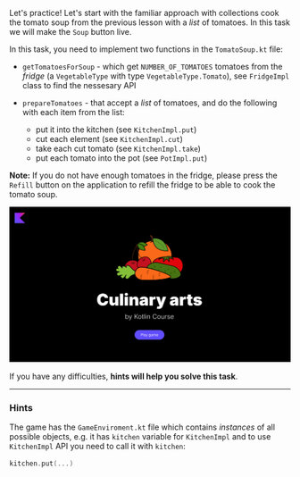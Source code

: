 Let's practice! Let's start with the familiar approach with collections cook the tomato soup from the previous lesson with a _list_ of tomatoes.
In this task we will make the `Soup` button live.

In this task, you need to implement two functions in the `TomatoSoup.kt` file:

- `getTomatoesForSoup` - which get `NUMBER_OF_TOMATOES` tomatoes from the _fridge_ (a `VegetableType` with type `VegetableType.Tomato`), see `FridgeImpl` class to find the nessesary API
- `prepareTomatoes` - that accept a _list_ of tomatoes, and do the following with each item from the list:

  - put it into the kitchen (see `KitchenImpl.put`)
  - cut each element (see `KitchenImpl.cut`)
  - take each cut tomato (see `KitchenImpl.take`)
  - put each tomato into the pot (see `PotImpl.put`)

**Note:** If you do not have enough tomatoes in the fridge, please press the `Refill` button on the application to refill the fridge to be able to cook the tomato soup.

<div class="hint" title="Click me to view the expected state of the application after completing this task">

![Current state](../../utils/src/main/resources/images/master/chef/states/soup.gif)

</div>

If you have any difficulties, **hints will help you solve this task**.

----

### Hints

<div class="hint" title="Click me to learn how to use API functions">

The game has the `GameEnviroment.kt` file which contains _instances_ of all possible objects, e.g.
it has `kitchen` variable for `KitchenImpl` and to use `KitchenImpl` API you need to call it with `kitchen`:
```kotlin
kitchen.put(...)
```
</div>

